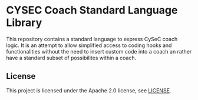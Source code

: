 # CYSEC Coach Standard Language Library

This repository contains a standard language to express CySeC coach logic. It is an attempt to allow
simplified access to coding hooks and functionalities without the need to insert custom code into a
coach an rather have a standard subset of possibilites within a coach.

## License

This project is licensed under the Apache 2.0 license, see [LICENSE](LICENSE).
